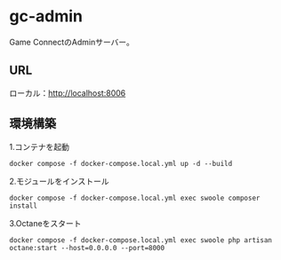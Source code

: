 # gc-admin
Game ConnectのAdminサーバー。

## URL  
ローカル：[http://localhost:8006](http://localhost:8006)  
## 環境構築
1.コンテナを起動
```
docker compose -f docker-compose.local.yml up -d --build
```
2.モジュールをインストール
```
docker compose -f docker-compose.local.yml exec swoole composer install
```
3.Octaneをスタート
```
docker compose -f docker-compose.local.yml exec swoole php artisan octane:start --host=0.0.0.0 --port=8000
```
